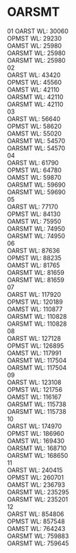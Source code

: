 # OARSMT

01
OARST WL: 30060<br>
OPMST WL: 29230<br>
OAMST WL: 25980<br>
OARSMT WL: 25980<br>
OARSMT WL: 25980<br>
02<br>
OARST WL: 43420<br>
OPMST WL: 45560<br>
OAMST WL: 42110<br>
OARSMT WL: 42110<br>
OARSMT WL: 42110<br>
03<br>
OARST WL: 56640<br>
OPMST WL: 58620<br>
OAMST WL: 55020<br>
OARSMT WL: 54570<br>
OARSMT WL: 54570<br>
04<br>
OARST WL: 61790<br>
OPMST WL: 64780<br>
OAMST WL: 59870<br>
OARSMT WL: 59690<br>
OARSMT WL: 59690<br>
05<br>
OARST WL: 77170<br>
OPMST WL: 84130<br>
OAMST WL: 75950<br>
OARSMT WL: 74950<br>
OARSMT WL: 74950<br>
06<br>
OARST WL: 87636<br>
OPMST WL: 88235<br>
OAMST WL: 81765<br>
OARSMT WL: 81659<br>
OARSMT WL: 81659<br>
07<br>
OARST WL: 117920<br>
OPMST WL: 120189<br>
OAMST WL: 110877<br>
OARSMT WL: 110828<br>
OARSMT WL: 110828<br>
08<br>
OARST WL: 127128<br>
OPMST WL: 126895<br>
OAMST WL: 117991<br>
OARSMT WL: 117504<br>
OARSMT WL: 117504<br>
09<br>
OARST WL: 123108<br>
OPMST WL: 121756<br>
OAMST WL: 116167<br>
OARSMT WL: 115738<br>
OARSMT WL: 115738<br>
10<br>
OARST WL: 174970<br>
OPMST WL: 186960<br>
OAMST WL: 169430<br>
OARSMT WL: 168710<br>
OARSMT WL: 168650<br>
11<br>
OARST WL: 240415<br>
OPMST WL: 260701<br>
OAMST WL: 236793<br>
OARSMT WL: 235295<br>
OARSMT WL: 235201<br>
12<br>
OARST WL: 854806<br>
OPMST WL: 857548<br>
OAMST WL: 764243<br>
OARSMT WL: 759883<br>
OARSMT WL: 759645<br>
<br>
